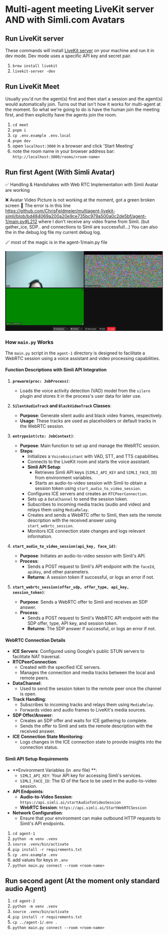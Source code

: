 # Multi-agent meeting LiveKit server AND with Simli.com Avatars

## Run LiveKit server
These commands will install [LiveKit server](https://github.com/livekit/livekit) on your machine and run it in dev mode. Dev mode uses a specific API key and secret pair.
1. `brew install livekit`
2. `livekit-server -dev`

## Run LiveKit Meet
Usually you'd run the agent(s) first and then start a session and the agent(s) would automatically join. Turns out that isn't how it works for multi-agent at the moment. So what we're going to do is have the human join the meeting first, and then explicitly have the agents join the room.
1. `cd meet`
2. `pnpm i`
3. `cp .env.example .env.local`
4. `pnpm dev`
5. open `localhost:3000` in a browser and click 'Start Meeting'
6. note the room name in your browser address bar: `http://localhost:3000/rooms/<room-name>`

## Run first Agent (With Simli Avatar)

✅ Handling & Handshakes with Web RTC Implementation with Simli Avatar are working

❌ Avatar Video Picture is not working at the moment, got a green broken screen 🙁
The error is in this line https://github.com/ChrisFeldmeier/multiagent-livekit-simli/blob/bd484069a200a20e9ce735bc979a500a0c2de5bf/agent-1/main.py#L212 where I don't receive any video frame from Simli. (but gather_ice, SDP.. and connections to Simli are successfull...)
You can also the in the debug.log file my current debug log.

🪄 most of the magic is in the agent-1/main.py file


![Description of the image](/error.jpeg)

### How `main.py` Works

The `main.py` script in the `agent-1` directory is designed to facilitate a WebRTC session using a voice assistant and video processing capabilities.

#### Function Descriptions with Simli API Integration

1. **`prewarm(proc: JobProcess)`**:
   - Loads the voice activity detection (VAD) model from the `silero` plugin and stores it in the process's user data for later use.

2. **`SilentAudioTrack` and `BlackVideoTrack` Classes**:
   - **Purpose**: Generate silent audio and black video frames, respectively.
   - **Usage**: These tracks are used as placeholders or default tracks in the WebRTC session.

3. **`entrypoint(ctx: JobContext)`**:
   - **Purpose**: Main function to set up and manage the WebRTC session.
   - **Steps**:
     - Initializes a `VoiceAssistant` with VAD, STT, and TTS capabilities.
     - Connects to the LiveKit room and starts the voice assistant.
     - **Simli API Setup**:
       - Retrieves Simli API keys (`SIMLI_API_KEY` and `SIMLI_FACE_ID`) from environment variables.
       - Starts an audio-to-video session with Simli to obtain a session token using `start_audio_to_video_session`.
     - Configures ICE servers and creates an `RTCPeerConnection`.
     - Sets up a `DataChannel` to send the session token.
     - Subscribes to incoming media tracks (audio and video) and relays them using `MediaRelay`.
     - Creates and sends a WebRTC offer to Simli, then sets the remote description with the received answer using `start_webrtc_session`.
     - Monitors ICE connection state changes and logs relevant information.

4. **`start_audio_to_video_session(api_key, face_id)`**:
   - **Purpose**: Initiates an audio-to-video session with Simli's API.
   - **Process**:
     - Sends a POST request to Simli's API endpoint with the `faceId`, `apiKey`, and other parameters.
     - **Returns**: A session token if successful, or logs an error if not.

5. **`start_webrtc_session(offer_sdp, offer_type, api_key, session_token)`**:
   - **Purpose**: Sends a WebRTC offer to Simli and receives an SDP answer.
   - **Process**:
     - Sends a POST request to Simli's WebRTC API endpoint with the SDP offer, type, API key, and session token.
     - **Returns**: The SDP answer if successful, or logs an error if not.

#### WebRTC Connection Details

- **ICE Servers**: Configured using Google's public STUN servers to facilitate NAT traversal.
- **RTCPeerConnection**: 
  - Created with the specified ICE servers.
  - Manages the connection and media tracks between the local and remote peers.
- **DataChannel**: 
  - Used to send the session token to the remote peer once the channel is open.
- **Track Handling**:
  - Subscribes to incoming tracks and relays them using `MediaRelay`.
  - Forwards video and audio frames to LiveKit's media sources.
- **SDP Offer/Answer**:
  - Creates an SDP offer and waits for ICE gathering to complete.
  - Sends the offer to Simli and sets the remote description with the received answer.
- **ICE Connection State Monitoring**:
  - Logs changes in the ICE connection state to provide insights into the connection status.

#### Simli API Setup Requirements
- **Environment Variables (in .env file) **:
  - `SIMLI_API_KEY`: Your API key for accessing Simli's services.
  - `SIMLI_FACE_ID`: The ID of the face to be used in the audio-to-video session.
- **API Endpoints**:
  - **Audio-to-Video Session**: `https://api.simli.ai/startAudioToVideoSession`
  - **WebRTC Session**: `https://api.simli.ai/StartWebRTCSession`
- **Network Configuration**:
  - Ensure that your environment can make outbound HTTP requests to Simli's API endpoints.

1. `cd agent-1`
2. `python -m venv .venv`
3. `source .venv/bin/activate`
4. `pip install -r requirements.txt`
5. `cp .env.example .env`
6. add values for keys in `.env`
7. `python main.py connect --room <room-name>`

## Run second agent (At the moment only standard audio Agent)
1. `cd agent-2`
2. `python -m venv .venv`
3. `source .venv/bin/activate`
4. `pip install -r requirements.txt`
5. `cp ../agent-1/.env .`
7. `python main.py connect --room <room-name>`